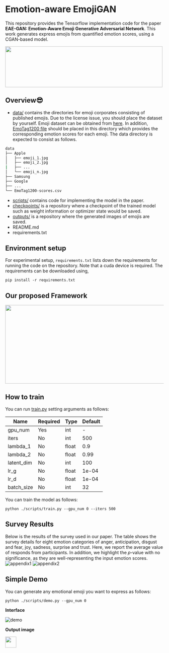 # Emotion-aware EmojiGAN
This repository provides the Tensorflow implementation code for the paper **EAE-GAN: Emotion-Aware Emoji Generative Adversarial Network**. This work generates express emojis from quantified emotion scores, using a CGAN-based model.

<!-- ![case_study_example_total_4](https://user-images.githubusercontent.com/63252403/163818058-b14319c4-fb26-420f-b919-7b62ea4d1fd3.jpg) -->
<img src="https://user-images.githubusercontent.com/63252403/163818058-b14319c4-fb26-420f-b919-7b62ea4d1fd3.jpg" width="500" height="130"/>

Overview😎
-------------
* [data/]() contains the directories for emoji corporates consisting of published emojis. Due to the license issue, you should place the dataset by yourself. Emoji dataset can be obtained from [here](https://www.kaggle.com/datasets/subinium/emojiimage-dataset). In addition, [EmoTag1200 file](https://github.com/abushoeb/EmoTag/blob/master/data/EmoTag1200-scores.csv) should be placed in this directory which provides the corresponding emotion scores for each emoji. The data directory is expected to consist as follows.
```bash
data
├── Apple
│   ├── emoji_1.jpg
│   ├── emoji_2.jpg
|   ├── ...
│   └── emoji_n.jpg
├── Samsung 
├── Google
├── ...
└── EmoTag1200-scores.csv 
```
* [scripts/]() contains code for implementing the model in the paper.
* [checkpoints/]() is a repository where a checkpoint of the trained model such as weight information or optimizer state would be saved.
* [outputs/]() is a repository where the generated images of emojis are saved.
* README.md
* requirements.txt

Environment setup
-------------
For experimental setup, ``requirements.txt`` lists down the requirements for running the code on the repository. Note that a cuda device is required.
The requirements can be downloaded using,
```
pip install -r requirements.txt
``` 

Our proposed Framework
-------------
<!-- ![model_architecture_v3](https://user-images.githubusercontent.com/63252403/163816911-515d32e6-0d24-48d3-92d2-f30b16beee7a.png) -->

<img src="https://user-images.githubusercontent.com/63252403/163816911-515d32e6-0d24-48d3-92d2-f30b16beee7a.png" width="600" height="250"/>

How to train
-------------
You can run [train.py]() setting arguments as follows:
 
<!-- * gpu_num: required, int, no default
* iters: not required, int, 500
* lambda_1: not required, float, 0.9
* lambda_2: not required, float, 0.99
* latent_dim: not required, int, 100
* lr_g: not required, float, 1e-04
* iters: not required, float, 1e-04
* batch_size: not required, int, 32  -->

|Name|Required|Type|Default|
|---|---|---|---|
|gpu_num|Yes|int|-|
|iters|No|int|500|
|lambda_1|No|float|0.9|
|lambda_2|No|float|0.99|
|latent_dim|No|int|100|
|lr_g|No|float|1e-04|
|lr_d|No|float|1e-04| 
|batch_size|No|int|32| 


You can train the model as follows:
```
python ./scripts/train.py --gpu_num 0 --iters 500
```  


Survey Results
-------------
Below is the results of the survey used in our paper. The table shows the survey details for eight emotion categories of anger, anticipation, disgust and fear, joy, sadness, surprise and trust. Here, we report the average value of responds from participants. In addition, we highlight the 𝑝-value with no significance, as they are
well-representing the input emotion scores.
![appendix1](https://user-images.githubusercontent.com/63252403/168952162-e17fe605-4c79-4fee-9177-cc57a9e6432a.JPG)
![appendix2](https://user-images.githubusercontent.com/63252403/168952240-2aa3f297-df6c-4a12-991f-e30062ad8a65.JPG)



Simple Demo
-------------
You can generate any emotional emoji you want to express as follows:
```
python ./scripts/demo.py --gpu_num 0
``` 

**Interface**

![demo](https://user-images.githubusercontent.com/63252403/163826964-7404af60-a578-4e7d-a900-04239d8c9921.JPG)

**Output image** 

<img src="https://user-images.githubusercontent.com/63252403/163831915-1da7b5f1-8da8-4ac5-87da-d886f99fbb00.png" width="35" height="35"/> 
